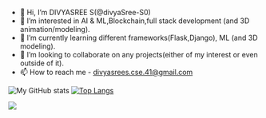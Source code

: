 - 👋 Hi, I’m DIVYASREE S(@divyaSree-S0)
- 👀 I’m interested in AI & ML,Blockchain,full stack development (and 3D animation/modeling).
- 🌱 I’m currently learning different frameworks(Flask,Django), ML (and 3D modeling).
- 💞️ I’m looking to collaborate on any projects(either of my interest or even outside of it).
- 📫 How to reach me - divyasrees.cse.41@gmail.com

<!---
divyaSree-S0/divyaSree-S0 is a ✨ special ✨ repository because its `README.md` (this file) appears on your GitHub profile.
You can click the Preview link to take a look at your changes.
--->

  
![My GitHub stats](https://github-readme-stats.vercel.app/api?username=divyaSree-S0&hide=stars,issues&show=prs_merged,prs_merged_percentage&show_icons=true&theme=highcontrast&rank_icon=github)      [![Top Langs](https://github-readme-stats.vercel.app/api/top-langs/?username=divyaSree-S0&size_weight=0.5&count_weight=0.5&langs_count=10&layout=compact&theme=highcontrast)](https://github.com/divyaSree-S0/github-readme-stats)

![](https://komarev.com/ghpvc/?username=divyaSree-S0&color=green)
